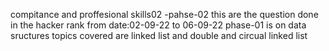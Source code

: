 compitance and proffesional skills02 -pahse-02 this are the question done in the hacker rank from date:02-09-22 to 06-09-22
phase-01 is on data sructures
topics covered are linked list and double and circual linked list
